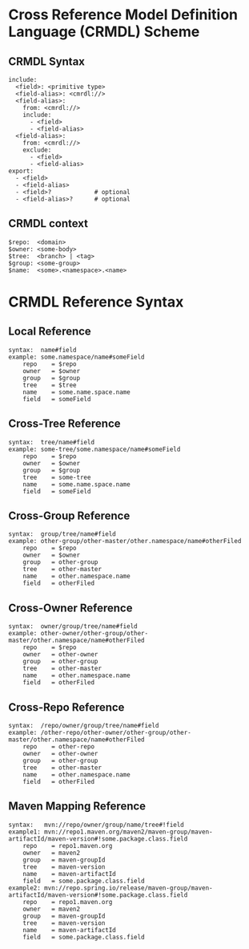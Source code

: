 # Cross Reference Model Definition Language (CRMDL) Scheme


## CRMDL Syntax
	include:
	  <field>: <primitive type>
	  <field-alias>: <cmrdl://>
	  <field-alias>:
	    from: <cmrdl://>
	    include:
	      - <field>
	      - <field-alias>
	  <field-alias>:
	    from: <cmrdl://>
	    exclude:
	      - <field>
	      - <field-alias>
	export:
	  - <field>
      - <field-alias>
	  - <field>?            # optional
	  - <field-alias>?      # optional


## CRMDL context

	$repo:  <domain>
	$owner: <some-body>
	$tree:  <branch> | <tag>
	$group: <some-group>
	$name:  <some>.<namespace>.<name>



# CRMDL Reference Syntax


## Local Reference

    syntax:  name#field
    example: some.namespace/name#someField
        repo    = $repo
        owner   = $owner
        group   = $group
        tree    = $tree
        name    = some.name.space.name
        field   = someField

## Cross-Tree Reference

    syntax:  tree/name#field
    example: some-tree/some.namespace/name#someField
        repo    = $repo
        owner   = $owner
        group   = $group
        tree    = some-tree
        name    = some.name.space.name
        field   = someField

## Cross-Group Reference

    syntax:  group/tree/name#field
    example: other-group/other-master/other.namespace/name#otherFiled
        repo    = $repo
        owner   = $owner
        group   = other-group
        tree    = other-master
        name    = other.namespace.name
        field   = otherFiled

## Cross-Owner Reference

    syntax:  owner/group/tree/name#field
    example: other-owner/other-group/other-master/other.namespace/name#otherFiled
        repo    = $repo
        owner   = other-owner
        group   = other-group
        tree    = other-master
        name    = other.namespace.name
        field   = otherFiled

## Cross-Repo Reference

    syntax:  /repo/owner/group/tree/name#field
    example: /other-repo/other-owner/other-group/other-master/other.namespace/name#otherFiled
        repo    = other-repo
        owner   = other-owner
        group   = other-group
        tree    = other-master
        name    = other.namespace.name
        field   = otherFiled

## Maven Mapping Reference

    syntax:   mvn://repo/owner/group/name/tree#!field
    example1: mvn://repo1.maven.org/maven2/maven-group/maven-artifactId/maven-version#!some.package.class.field
        repo    = repo1.maven.org
        owner   = maven2
        group   = maven-groupId
        tree    = maven-version
        name    = maven-artifactId
        field   = some.package.class.field
    example2: mvn://repo.spring.io/release/maven-group/maven-artifactId/maven-version#!some.package.class.field
        repo    = repo1.maven.org
        owner   = maven2
        group   = maven-groupId
        tree    = maven-version
        name    = maven-artifactId
        field   = some.package.class.field
